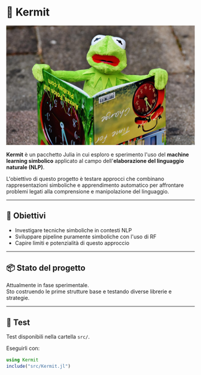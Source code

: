 # 🐸 Kermit

![Kermit](kermit.jpg)

**Kermit** è un pacchetto Julia in cui esploro e sperimento l'uso del **machine learning simbolico** applicato al campo dell'**elaborazione del linguaggio naturale (NLP)**.

L'obiettivo di questo progetto è testare approcci che combinano rappresentazioni simboliche e apprendimento automatico per affrontare problemi legati alla comprensione e manipolazione del linguaggio.

---

## 🚀 Obiettivi

- Investigare tecniche simboliche in contesti NLP
- Sviluppare pipeline puramente simboliche con l'uso di RF 
- Capire limiti e potenzialità di questo approccio

---

## 📦 Stato del progetto

Attualmente in fase sperimentale.  
Sto costruendo le prime strutture base e testando diverse librerie e strategie.

---

## 🧪 Test

Test disponibili nella cartella `src/`.

Eseguirli con:

```julia
using Kermit
include("src/Kermit.jl")
